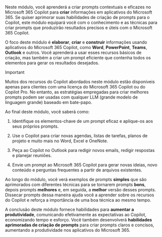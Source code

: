 Neste módulo, você aprenderá a criar prompts contextuais e eficazes no Microsoft 365 Copilot para **criar** informações em aplicativos do Microsoft 365. Se quiser aprimorar suas habilidades de criação de prompts para o Copilot, este módulo equipará você com o conhecimento e as técnicas para criar prompts que produzirão resultados precisos e úteis com o Microsoft 365 Copilot.

O foco deste módulo é **elaborar**, **criar** e **construir** informações usando aplicativos do Microsoft 365 Copilot, como **Word**, **PowerPoint**, **Teams**, **Outlook** e outros. Você aprenderá a usar esses recursos básicos de criação, mas também a criar um prompt eficiente que contenha todos os elementos para gerar os resultados desejados.

> [!IMPORTANT]
> Muitos dos recursos do Copilot abordados neste módulo estão disponíveis apenas para clientes com uma licença do Microsoft 365 Copilot ou do Copilot Pro. No entanto, as estratégias empregadas para criar melhores prompts podem ser usadas com qualquer LLM (grande modelo de linguagem grande) baseado em bate-papo.

Ao final deste módulo, você saberá como:

1. Identifique os elementos-chave de um prompt eficaz e aplique-os aos seus próprios prompts.

1. Use o Copilot para criar novas agendas, listas de tarefas, planos de projeto e muito mais no Word, Excel e OneNote.

1. Peça ao Copilot no Outlook para redigir novos emails, redigir respostas e planejar reuniões.

1. Envie um prompt ao Microsoft 365 Copilot para gerar novas ideias, novo conteúdo e perguntas frequentes a partir de arquivos existentes.

Ao longo do módulo, você verá exemplos de prompts **simples** que são aprimorados com diferentes técnicas para se tornarem prompts **bons**, depois prompts **melhores** e, em seguida, a **melhor** versão desses prompts. Dissecar prompts dessa maneira ajuda você a aprender sobre os recursos do Copilot e reforça a importância de uma boa técnica ao mesmo tempo.

A conclusão deste módulo fornece habilidades para **aumentar a produtividade**, comunicando efetivamente as expectativas ao Copilot, economizando tempo e esforço. Você também desenvolverá **habilidades aprimoradas de criação de prompts** para criar prompts claros e concisos, aumentando a produtividade nos aplicativos do Microsoft 365.